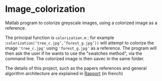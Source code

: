 # Image_colorization
Matlab program to colorize greyscale images, using a colorized image as a reference.

The principal function is `colorization.m` ; for example :`colorization(‘tree_c.jpg’,’forest_g.jpg’))` will attempt to colorize the image `'tree_c.jpg'` using `'forest_g.jpg'` as a reference. The program will then ask the user if he wants to use the "swatches method", via the command line. The colorized image is then savec in the same folder.

The details of this project, such as the papers references and general algorithm architecture are explained in [Rapport](https://github.com/petious/Image_colorization/blob/master/Rapport.pdf) (in french)




